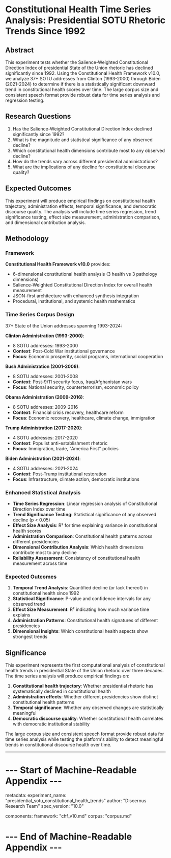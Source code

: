 # Constitutional Health Time Series Analysis: Presidential SOTU Rhetoric Trends Since 1992

## Abstract

This experiment tests whether the Salience-Weighted Constitutional Direction Index of presidential State of the Union rhetoric has declined significantly since 1992. Using the Constitutional Health Framework v10.0, we analyze 37+ SOTU addresses from Clinton (1993-2000) through Biden (2021-2024) to determine if there is a statistically significant downward trend in constitutional health scores over time. The large corpus size and consistent speech format provide robust data for time series analysis and regression testing.

## Research Questions

1. Has the Salience-Weighted Constitutional Direction Index declined significantly since 1992?
2. What is the magnitude and statistical significance of any observed decline?
3. Which constitutional health dimensions contribute most to any observed decline?
4. How do the trends vary across different presidential administrations?
5. What are the implications of any decline for constitutional discourse quality?

## Expected Outcomes

This experiment will produce empirical findings on constitutional health trajectory, administration effects, temporal significance, and democratic discourse quality. The analysis will include time series regression, trend significance testing, effect size measurement, administration comparison, and dimensional contribution analysis.

## Methodology

### Framework
**Constitutional Health Framework v10.0** provides:
- 6-dimensional constitutional health analysis (3 health vs 3 pathology dimensions)
- Salience-Weighted Constitutional Direction Index for overall health measurement
- JSON-first architecture with enhanced synthesis integration
- Procedural, institutional, and systemic health mathematics

### Time Series Corpus Design
37+ State of the Union addresses spanning 1993-2024:

**Clinton Administration (1993-2000)**:
- 8 SOTU addresses: 1993-2000
- **Context**: Post-Cold War institutional governance
- **Focus**: Economic prosperity, social programs, international cooperation

**Bush Administration (2001-2008)**:
- 8 SOTU addresses: 2001-2008
- **Context**: Post-9/11 security focus, Iraq/Afghanistan wars
- **Focus**: National security, counterterrorism, economic policy

**Obama Administration (2009-2016)**:
- 8 SOTU addresses: 2009-2016
- **Context**: Financial crisis recovery, healthcare reform
- **Focus**: Economic recovery, healthcare, climate change, immigration

**Trump Administration (2017-2020)**:
- 4 SOTU addresses: 2017-2020
- **Context**: Populist anti-establishment rhetoric
- **Focus**: Immigration, trade, "America First" policies

**Biden Administration (2021-2024)**:
- 4 SOTU addresses: 2021-2024
- **Context**: Post-Trump institutional restoration
- **Focus**: Infrastructure, climate action, democratic institutions

### Enhanced Statistical Analysis
- **Time Series Regression**: Linear regression analysis of Constitutional Direction Index over time
- **Trend Significance Testing**: Statistical significance of any observed decline (p < 0.05)
- **Effect Size Analysis**: R² for time explaining variance in constitutional health scores
- **Administration Comparison**: Constitutional health patterns across different presidencies
- **Dimensional Contribution Analysis**: Which health dimensions contribute most to any decline
- **Reliability Assessment**: Consistency of constitutional health measurement across time

### Expected Outcomes
1. **Temporal Trend Analysis**: Quantified decline (or lack thereof) in constitutional health since 1992
2. **Statistical Significance**: P-value and confidence intervals for any observed trend
3. **Effect Size Measurement**: R² indicating how much variance time explains
4. **Administration Patterns**: Constitutional health signatures of different presidencies
5. **Dimensional Insights**: Which constitutional health aspects show strongest trends

## Significance

This experiment represents the first computational analysis of constitutional health trends in presidential State of the Union rhetoric over three decades. The time series analysis will produce empirical findings on:

1. **Constitutional health trajectory**: Whether presidential rhetoric has systematically declined in constitutional health
2. **Administration effects**: Whether different presidencies show distinct constitutional health patterns
3. **Temporal significance**: Whether any observed changes are statistically meaningful
4. **Democratic discourse quality**: Whether constitutional health correlates with democratic institutional stability

The large corpus size and consistent speech format provide robust data for time series analysis while testing the platform's ability to detect meaningful trends in constitutional discourse health over time.

---

# --- Start of Machine-Readable Appendix ---

metadata:
  experiment_name: "presidential_sotu_constitutional_health_trends"
  author: "Discernus Research Team"
  spec_version: "10.0"

components:
  framework: "chf_v10.md"
  corpus: "corpus.md"

# --- End of Machine-Readable Appendix ---